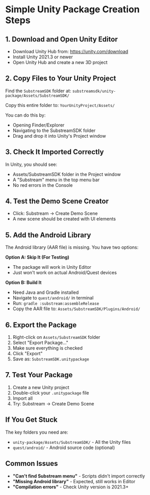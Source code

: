 # Simple Unity Package Creation Steps

## 1. Download and Open Unity Editor
- Download Unity Hub from: https://unity.com/download
- Install Unity 2021.3 or newer
- Open Unity Hub and create a new 3D project

## 2. Copy Files to Your Unity Project
Find the `SubstreamSDK` folder at:
`substreamsdk/unity-package/Assets/SubstreamSDK/`

Copy this entire folder to:
`YourUnityProject/Assets/`

You can do this by:
- Opening Finder/Explorer
- Navigating to the SubstreamSDK folder
- Drag and drop it into Unity's Project window

## 3. Check It Imported Correctly
In Unity, you should see:
- Assets/SubstreamSDK folder in the Project window
- A "Substream" menu in the top menu bar
- No red errors in the Console

## 4. Test the Demo Scene Creator
- Click: Substream → Create Demo Scene
- A new scene should be created with UI elements

## 5. Add the Android Library
The Android library (AAR file) is missing. You have two options:

**Option A: Skip It (For Testing)**
- The package will work in Unity Editor
- Just won't work on actual Android/Quest devices

**Option B: Build It**
- Need Java and Gradle installed
- Navigate to `quest/android/` in terminal
- Run: `gradle :substream:assembleRelease`
- Copy the AAR file to: `Assets/SubstreamSDK/Plugins/Android/`

## 6. Export the Package
1. Right-click on `Assets/SubstreamSDK` folder
2. Select "Export Package..."
3. Make sure everything is checked
4. Click "Export"
5. Save as: `SubstreamSDK.unitypackage`

## 7. Test Your Package
1. Create a new Unity project
2. Double-click your `.unitypackage` file
3. Import all
4. Try: Substream → Create Demo Scene

## If You Get Stuck
The key folders you need are:
- `unity-package/Assets/SubstreamSDK/` - All the Unity files
- `quest/android/` - Android source code (optional)

## Common Issues
- **"Can't find Substream menu"** - Scripts didn't import correctly
- **"Missing Android library"** - Expected, still works in Editor
- **"Compilation errors"** - Check Unity version is 2021.3+

